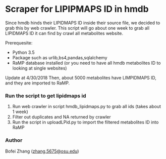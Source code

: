 # Scraper for LIPIPMAPS ID in hmdb

Since hmdb hinds their LIPIDMAPS ID inside their source file, we decided to grab this by web crawler. This script will go about one week to grab all LIPIDMAPS ID it can find by crawl all metabolites website.

Prerequesite:
* Python 3.5
* Package such as urlib,bs4,pandas,sqlalchemy
* RaMP database installed (or you need to have all hmdb metabolites ID to looking at single websites)

Update at 4/30/2018
Then, about 5000 metabolites have LIMPIDMAPS ID, and they are imported to RaMP.

### Run the script to get lipidmaps id
1. Run web crawler in script hmdb_lipidmaps.py to grab all ids (takes about 1 week)
2. Filter out duplicates and NA returned by crawler
3. Run the script in uploadLPid.py to import the filtered metabolites ID into RaMP


### Author
Bofei Zhang (zhang.5675@osu.edu)
